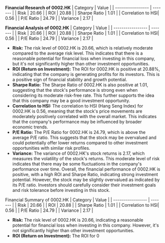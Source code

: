 **Financial Research of 0002.HK**
| Category          | Value   |
| ----------------- | ------- |
| Risk              | 20.66   |
| ROI               | 20.88   |
| Sharpe Ratio      | 1.01    |
| Correlation to HSI| 0.56    |
| P/E Ratio         | 24.79   |
| Variance          | 2.17    |

**Financial Analysis of 0002.HK**
| Category          | Value   |
| ----------------- | ------- |
| Risk              | 20.66   |
| ROI               | 20.88   |
| Sharpe Ratio      | 1.01    |
| Correlation to HSI| 0.56    |
| P/E Ratio         | 24.79   |
| Variance          | 2.17    |
* **Risk:** The risk level of 0002.HK is 20.66, which is relatively moderate compared to the average risk level. This indicates that there is a reasonable potential for financial loss when investing in this company, but it's not significantly higher than other investment opportunities.
* **ROI (Return on Investment):** The ROI for 0002.HK is positive at 20.88%, indicating that the company is generating profits for its investors. This is a positive sign of financial stability and growth potential.
* **Sharpe Ratio:** The Sharpe Ratio of 0002.HK is also positive at 1.01, suggesting that the stock's performance is strong even when considering its moderate risk-free rate. This further supports the idea that this company may be a good investment opportunity.
* **Correlation to HSI:** The correlation to HSI (Hang Seng Index) for 0002.HK is 0.56, meaning that the stock's price movements are moderately positively correlated with the overall market. This indicates that the company's performance may be influenced by broader economic trends.
* **P/E Ratio:** The P/E Ratio for 0002.HK is 24.79, which is above the average P/E ratio. This suggests that the stock may be overvalued and could potentially offer lower returns compared to other investment opportunities with similar risk profiles.
* **Variance:** The variance of 0002.HK's stock returns is 2.17, which measures the volatility of the stock's returns. This moderate level of risk indicates that there may be some fluctuations in the company's performance over time.
Overall, the financial performance of 0002.HK is positive, with a high ROI and Sharpe Ratio, indicating strong investment potential. However, the stock may be slightly overvalued as indicated by its P/E ratio. Investors should carefully consider their investment goals and risk tolerance before investing in this stock.

Financial Summary of 0002.HK
| Category          | Value   |
| ----------------- | ------- |
| Risk              | 20.66   |
| ROI               | 20.88   |
| Sharpe Ratio      | 1.01    |
| Correlation to HSI| 0.56    |
| P/E Ratio         | 24.79   |
| Variance          | 2.17    |
* **Risk:** The risk level of 0002.HK is 20.66, indicating a reasonable potential for financial loss when investing in this company. However, it's not significantly higher than other investment opportunities.
* **ROI (Return on Investment):** The ROI for 0

